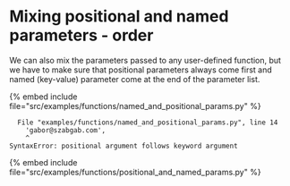 # Mixing positional and named parameters - order



We can also mix the parameters passed to any user-defined function, but we have to make sure that
positional parameters always come first and named (key-value) parameter come at the
end of the parameter list.


{% embed include file="src/examples/functions/named_and_positional_params.py" %}

```
  File "examples/functions/named_and_positional_params.py", line 14
    'gabor@szabgab.com',
    ^
SyntaxError: positional argument follows keyword argument
```

{% embed include file="src/examples/functions/positional_and_named_params.py" %}


